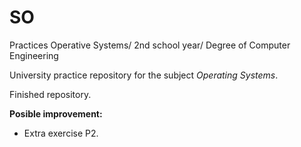 # SO
Practices Operative Systems/ 2nd school year/ Degree of Computer Engineering 

University practice repository for the subject *Operating Systems*.

Finished repository.

**Posible improvement:**
  * Extra exercise P2.
